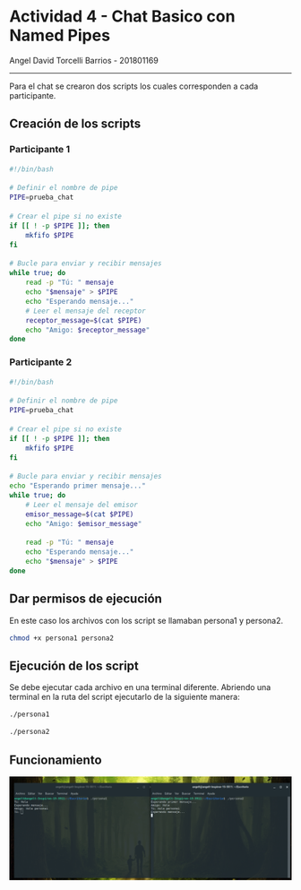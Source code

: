 # Actividad 4 - Chat Basico con Named Pipes
Angel David Torcelli Barrios - 201801169

---

Para el chat se crearon dos scripts los cuales corresponden a cada participante.
## Creación de los scripts
### Participante 1
```bash
#!/bin/bash

# Definir el nombre de pipe
PIPE=prueba_chat

# Crear el pipe si no existe
if [[ ! -p $PIPE ]]; then
    mkfifo $PIPE
fi

# Bucle para enviar y recibir mensajes
while true; do
    read -p "Tú: " mensaje
    echo "$mensaje" > $PIPE
    echo "Esperando mensaje..."
    # Leer el mensaje del receptor
    receptor_message=$(cat $PIPE)
    echo "Amigo: $receptor_message"
done
``` 

### Participante 2

```bash
#!/bin/bash

# Definir el nombre de pipe
PIPE=prueba_chat

# Crear el pipe si no existe
if [[ ! -p $PIPE ]]; then
    mkfifo $PIPE
fi

# Bucle para enviar y recibir mensajes
echo "Esperando primer mensaje..."
while true; do
    # Leer el mensaje del emisor
    emisor_message=$(cat $PIPE)
    echo "Amigo: $emisor_message"

    read -p "Tú: " mensaje
    echo "Esperando mensaje..."
    echo "$mensaje" > $PIPE
done
``` 
## Dar permisos de ejecución
En este caso los archivos con los script se llamaban persona1 y persona2.
```bash
chmod +x persona1 persona2
``` 

## Ejecución de los script
Se debe ejecutar cada archivo en una terminal diferente. Abriendo una terminal en la ruta del script ejecutarlo de la siguiente manera:
```bash
./persona1
``` 
```bash
./persona2
``` 
## Funcionamiento
![Alt text](ejemplo.png)
